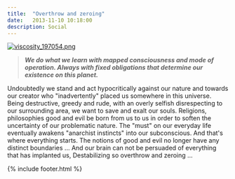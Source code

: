 ```yaml
---
title:  "Overthrow and zeroing"
date:   2013-11-10 10:18:00
description: Social
---
```


[![viscosity_197054.png](https://svbtleusercontent.com/3DhHkbRvMRw89oQESWeA4L0xspap_small.png)](https://svbtleusercontent.com/3DhHkbRvMRw89oQESWeA4L0xspap.png)

>***We do what we learn with mapped consciousness and mode of operation. Always with fixed obligations that determine our existence on this planet.***

Undoubtedly we stand and act hypocritically against our nature and towards our creator who "inadvertently" placed us somewhere in this universe. Being destructive, greedy and rude, with an overly selfish disrespecting to our surrounding area, we want to save and exalt our souls. Religions, philosophies good and evil be born from us to us  in order to soften the uncertainty of our problematic nature. The "must" on our everyday life eventually awakens "anarchist instincts" into our subconscious. And that's where everything starts. The notions of good and evil no longer have any distinct boundaries ... And our brain can not be persuaded of everything that has implanted us, Destabilizing so overthrow and zeroing ...

{% include footer.html %}
